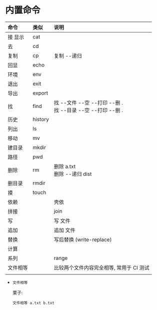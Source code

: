 # 内置命令

| 命令     | 类似    | 说明                                                             |
| :------- | :------ | :--------------------------------------------------------------- |
| 接 显示  | cat     |                                                                  |
| 去       | cd      |                                                                  |
| 复制     | cp      | 复制 --递归                                                      |
| 回显     | echo    |                                                                  |
| 环境     | env     |                                                                  |
| 退出     | exit    |                                                                  |
| 导出     | export  |                                                                  |
| 找       | find    | 找 --文件 --空 --打印 --删 . <br /> 找 --目录 --空 --打印 --删 . |
| 历史     | history |                                                                  |
| 列出     | ls      |                                                                  |
| 移动     | mv      |                                                                  |
| 建目录   | mkdir   |                                                                  |
| 路径     | pwd     |                                                                  |
| 删除     | rm      | 删除 a.txt <br /> 删除 --递归 dist                               |
| 删目录   | rmdir   |                                                                  |
| 摸       | touch   |                                                                  |
| 依赖     |         | 壳依                                                             |
| 拼接     |         | join                                                             |
| 写       |         | 写 文件                                                          |
| 追加     |         | 追加 文件                                                        |
| 替换     |         | 写后替换 (write-replace)                                         |
| 计算     |         |                                                                  |
| 系列     |         | range                                                            |
| 文件相等 |         | 比较两个文件内容完全相等, 常用于 CI 测试                         |
|          |         |                                                                  |

- `文件相等`

  栗子:

  ```
  文件相等 a.txt b.txt
  ```
